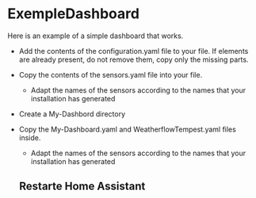 # ExempleDashboard

Here is an example of a simple dashboard that works.

- Add the contents of the configuration.yaml file to your file. If elements are already present, do not remove them, copy only the missing parts.
- Copy the contents of the sensors.yaml file into your file.
  - Adapt the names of the sensors according to the names that your installation has generated
- Create a My-Dashbord directory
- Copy the My-Dashboard.yaml and WeatherflowTempest.yaml files inside.
  - Adapt the names of the sensors according to the names that your installation has generated
 
  ## Restarte Home Assistant

